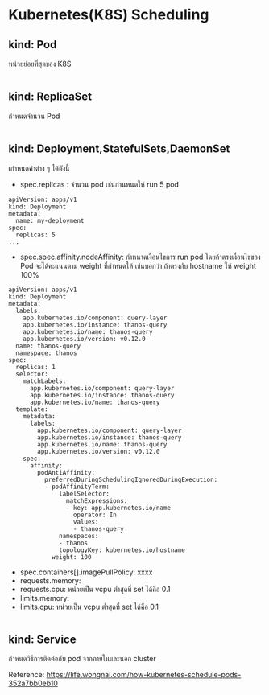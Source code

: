 # Kubernetes(K8S) Scheduling
## kind: Pod
หน่วยย่อยที่สุดของ K8S
```
```
## kind: ReplicaSet

กำหนดจำนวน Pod
```
```
## kind: Deployment,StatefulSets,DaemonSet
เกำหนดค่าต่าง ๆ ได้ดังนี้
- spec.replicas : จำนวน pod เช่นกำนหนดให้ run 5 pod
```
apiVersion: apps/v1
kind: Deployment
metadata:
  name: my-deployment
spec:
  replicas: 5
...
```
- spec.spec.affinity.nodeAffinity: กำหนาดเงื่อนไขการ run pod โดยถ้าตรงเงื่อนไขของ Pod จะได้คะแนนตาม weight ที่กำหนดให้ เข่นบอกว่า ถ้าตรงกับ hostname ให้ weight 100%
```
apiVersion: apps/v1
kind: Deployment
metadata:
  labels:
    app.kubernetes.io/component: query-layer
    app.kubernetes.io/instance: thanos-query
    app.kubernetes.io/name: thanos-query
    app.kubernetes.io/version: v0.12.0
  name: thanos-query
  namespace: thanos
spec:
  replicas: 1
  selector:
    matchLabels:
      app.kubernetes.io/component: query-layer
      app.kubernetes.io/instance: thanos-query
      app.kubernetes.io/name: thanos-query
  template:
    metadata:
      labels:
        app.kubernetes.io/component: query-layer
        app.kubernetes.io/instance: thanos-query
        app.kubernetes.io/name: thanos-query
        app.kubernetes.io/version: v0.12.0
    spec:
      affinity:
        podAntiAffinity:
          preferredDuringSchedulingIgnoredDuringExecution:
          - podAffinityTerm:
              labelSelector:
                matchExpressions:
                - key: app.kubernetes.io/name
                  operator: In
                  values:
                  - thanos-query
              namespaces:
              - thanos
              topologyKey: kubernetes.io/hostname
            weight: 100
```
- spec.containers[].imagePullPolicy: xxxx
- requests.memory:
- requests.cpu: หน่วยเป็น vcpu ต่ำสุดที่ set ได้คือ 0.1
- limits.memory:
- limits.cpu: หน่วยเป็น vcpu ต่ำสุดที่ set ได้คือ 0.1
```
```
## kind: Service
กำหนดวิธีการติดต่อกับ pod จากภายในและนอก cluster






Reference:
https://life.wongnai.com/how-kubernetes-schedule-pods-352a7bb0eb10
